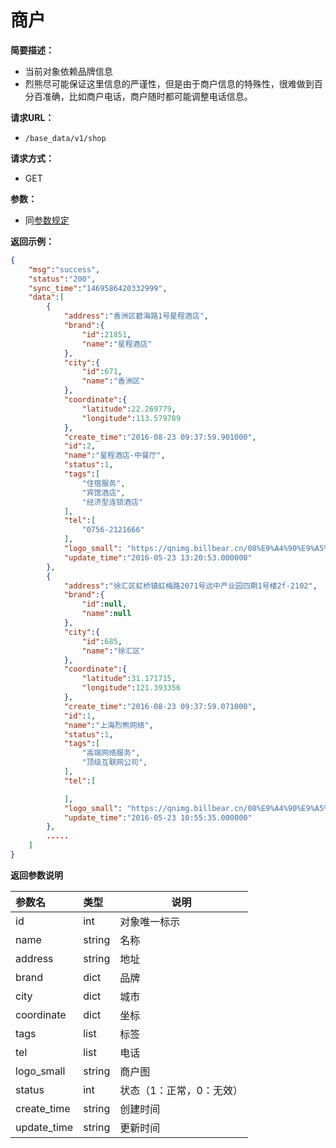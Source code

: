# 商户

**简要描述：**

- 当前对象依赖品牌信息
- 烈熊尽可能保证这里信息的严谨性，但是由于商户信息的特殊性，很难做到百分百准确，比如商户电话，商户随时都可能调整电话信息。

**请求URL：**
- `/base_data/v1/shop`

**请求方式：**
- GET

**参数：**
- 同[参数规定](http://doc.liexiong.cc/#/rule/param)

**返回示例：**

```json
{
    "msg":"success",
    "status":"200",
    "sync_time":"1469586420332999",
    "data":[
        {
            "address":"香洲区碧海路1号星程酒店",
            "brand":{
                "id":21851,
                "name":"星程酒店"
            },
            "city":{
                "id":671,
                "name":"香洲区"
            },
            "coordinate":{
                "latitude":22.269779,
                "longitude":113.579789
            },
            "create_time":"2016-08-23 09:37:59.901000",
            "id":2,
            "name":"星程酒店-中餐厅",
            "status":1,
            "tags":[
                "住宿服务",
                "宾馆酒店",
                "经济型连锁酒店"
            ],
            "tel":[
                "0756-2121666"
            ],
			"logo_small": "https://qnimg.billbear.cn/08%E9%A4%90%E9%A5%AE%20.png",
            "update_time":"2016-05-23 13:20:53.000000"
        },
        {
            "address":"徐汇区虹桥镇虹梅路2071号远中产业园四期1号楼2f-2102",
            "brand":{
                "id":null,
                "name":null
            },
            "city":{
                "id":685,
                "name":"徐汇区"
            },
            "coordinate":{
                "latitude":31.171715,
                "longitude":121.393356
            },
            "create_time":"2016-08-23 09:37:59.071000",
            "id":1,
            "name":"上海烈熊网络",
            "status":1,
            "tags":[
                "高端网络服务",
                "顶级互联网公司",
            ],
            "tel":[

            ],
			"logo_small": "https://qnimg.billbear.cn/08%E9%A4%90%E9%A5%AE%20.png",
            "update_time":"2016-05-23 10:55:35.000000"
        },
        .....
    ]
}
```

 **返回参数说明** 

|参数名|类型|说明|
|:-----  |:-----|-----                           |
|id |int   |对象唯一标示  |
|name |string   |名称  |
|address|string|地址|
|brand |dict   |品牌  |
|city |dict   |城市  |
|coordinate|dict|坐标|
|tags| list|标签|
|tel|list|电话|
|logo_small|string | 商户图 |
|status|int|状态（1：正常，0：无效）|
|create_time|string|创建时间|
|update_time|string|更新时间|
